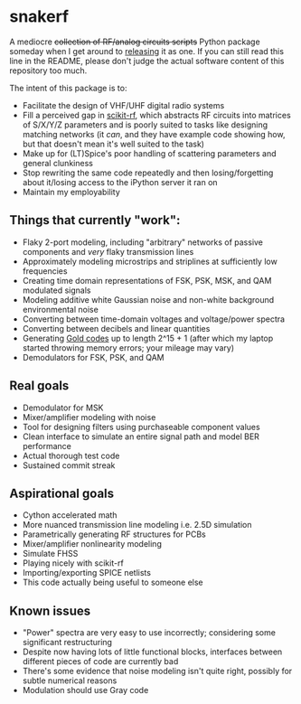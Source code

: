 # snakerf

A mediocre ~~collection of RF/analog circuits scripts~~ Python package someday when I get around to [releasing](https://packaging.python.org/tutorials/packaging-projects/) it as one. If you can still read this line in the README, please don't judge the actual software content of this repository too much.

The intent of this package is to:
- Facilitate the design of VHF/UHF digital radio systems
- Fill a perceived gap in [scikit-rf](http://scikit-rf.org), which abstracts RF circuits into matrices of S/X/Y/Z parameters and is poorly suited to tasks like designing matching networks (it _can_, and they have example code showing how, but that doesn't mean it's well suited to the task)
- Make up for (LT)Spice's poor handling of scattering parameters and general clunkiness
- Stop rewriting the same code repeatedly and then losing/forgetting about it/losing access to the iPython server it ran on
- Maintain my employability

## Things that currently "work":
- Flaky 2-port modeling, including "arbitrary" networks of passive components and _very_ flaky transmission lines
- Approximately modeling microstrips and striplines at sufficiently low frequencies
- Creating time domain representations of FSK, PSK, MSK, and QAM modulated signals
- Modeling additive white Gaussian noise and non-white background environmental noise
- Converting between time-domain voltages and voltage/power spectra
- Converting between decibels and linear quantities
- Generating [Gold codes](https://en.wikipedia.org/wiki/Gold_code) up to length 2^15 + 1 (after which my laptop started throwing memory errors; your mileage may vary)
- Demodulators for FSK, PSK, and QAM

## Real goals
- Demodulator for MSK
- Mixer/amplifier modeling with noise
- Tool for designing filters using purchaseable component values
- Clean interface to simulate an entire signal path and model BER performance
- Actual thorough test code
- Sustained commit streak

## Aspirational goals
- Cython accelerated math
- More nuanced transmission line modeling i.e. 2.5D simulation
- Parametrically generating RF structures for PCBs
- Mixer/amplifier nonlinearity modeling
- Simulate FHSS
- Playing nicely with scikit-rf
- Importing/exporting SPICE netlists
- This code actually being useful to someone else

## Known issues
- "Power" spectra are very easy to use incorrectly; considering some significant restructuring
- Despite now having lots of little functional blocks, interfaces between different pieces of code are currently bad
- There's some evidence that noise modeling isn't quite right, possibly for subtle numerical reasons
- Modulation should use Gray code

